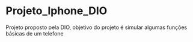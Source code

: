 # Projeto_Iphone_DIO
Projeto proposto pela DIO, objetivo do projeto é simular algumas funções básicas de um telefone
